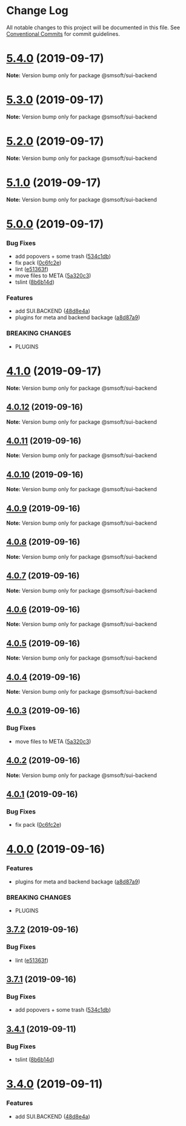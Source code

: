 # Change Log

All notable changes to this project will be documented in this file.
See [Conventional Commits](https://conventionalcommits.org) for commit guidelines.

# [5.4.0](https://github.com/mbuyakov/SUI.CORE/compare/v5.2.0...v5.4.0) (2019-09-17)

**Note:** Version bump only for package @smsoft/sui-backend





# [5.3.0](https://github.com/mbuyakov/SUI.CORE/compare/v5.0.0...v5.3.0) (2019-09-17)

**Note:** Version bump only for package @smsoft/sui-backend






# [5.2.0](https://github.com/mbuyakov/SUI.CORE/compare/v5.1.0...v5.2.0) (2019-09-17)

**Note:** Version bump only for package @smsoft/sui-backend





# [5.1.0](https://github.com/mbuyakov/SUI.CORE/compare/v4.1.0...v5.1.0) (2019-09-17)

**Note:** Version bump only for package @smsoft/sui-backend





# [5.0.0](https://github.com/mbuyakov/SUI.CORE/compare/v3.0.1...v5.0.0) (2019-09-17)


### Bug Fixes

* add popovers + some trash ([534c1db](https://github.com/mbuyakov/SUI.CORE/commit/534c1db))
* fix pack ([0c6fc2e](https://github.com/mbuyakov/SUI.CORE/commit/0c6fc2e))
* lint ([e51363f](https://github.com/mbuyakov/SUI.CORE/commit/e51363f))
* move files to META ([5a320c3](https://github.com/mbuyakov/SUI.CORE/commit/5a320c3))
* tslint ([8b6b14d](https://github.com/mbuyakov/SUI.CORE/commit/8b6b14d))


### Features

* add SUI.BACKEND ([48d8e4a](https://github.com/mbuyakov/SUI.CORE/commit/48d8e4a))
* plugins for meta and backend backage ([a8d87a9](https://github.com/mbuyakov/SUI.CORE/commit/a8d87a9))


### BREAKING CHANGES

* PLUGINS






# [4.1.0](https://github.com/mbuyakov/SUI.CORE/compare/v4.0.12...v4.1.0) (2019-09-17)

**Note:** Version bump only for package @smsoft/sui-backend





## [4.0.12](https://github.com/mbuyakov/SUI.CORE/compare/v4.0.11...v4.0.12) (2019-09-16)

**Note:** Version bump only for package @smsoft/sui-backend





## [4.0.11](https://github.com/mbuyakov/SUI.CORE/compare/v4.0.10...v4.0.11) (2019-09-16)

**Note:** Version bump only for package @smsoft/sui-backend





## [4.0.10](https://github.com/mbuyakov/SUI.CORE/compare/v4.0.9...v4.0.10) (2019-09-16)

**Note:** Version bump only for package @smsoft/sui-backend





## [4.0.9](https://github.com/mbuyakov/SUI.CORE/compare/v4.0.8...v4.0.9) (2019-09-16)

**Note:** Version bump only for package @smsoft/sui-backend





## [4.0.8](https://github.com/mbuyakov/SUI.CORE/compare/v4.0.7...v4.0.8) (2019-09-16)

**Note:** Version bump only for package @smsoft/sui-backend





## [4.0.7](https://github.com/mbuyakov/SUI.CORE/compare/v4.0.6...v4.0.7) (2019-09-16)

**Note:** Version bump only for package @smsoft/sui-backend





## [4.0.6](https://github.com/mbuyakov/SUI.CORE/compare/v4.0.5...v4.0.6) (2019-09-16)

**Note:** Version bump only for package @smsoft/sui-backend





## [4.0.5](https://github.com/mbuyakov/SUI.CORE/compare/v4.0.4...v4.0.5) (2019-09-16)

**Note:** Version bump only for package @smsoft/sui-backend





## [4.0.4](https://github.com/mbuyakov/SUI.CORE/compare/v4.0.3...v4.0.4) (2019-09-16)

**Note:** Version bump only for package @smsoft/sui-backend





## [4.0.3](https://github.com/mbuyakov/SUI.CORE/compare/v4.0.2...v4.0.3) (2019-09-16)


### Bug Fixes

* move files to META ([5a320c3](https://github.com/mbuyakov/SUI.CORE/commit/5a320c3))





## [4.0.2](https://github.com/mbuyakov/SUI.CORE/compare/v4.0.1...v4.0.2) (2019-09-16)

**Note:** Version bump only for package @smsoft/sui-backend





## [4.0.1](https://github.com/mbuyakov/SUI.CORE/compare/v4.0.0...v4.0.1) (2019-09-16)


### Bug Fixes

* fix pack ([0c6fc2e](https://github.com/mbuyakov/SUI.CORE/commit/0c6fc2e))





# [4.0.0](https://github.com/mbuyakov/SUI.CORE/compare/v3.7.2...v4.0.0) (2019-09-16)


### Features

* plugins for meta and backend backage ([a8d87a9](https://github.com/mbuyakov/SUI.CORE/commit/a8d87a9))


### BREAKING CHANGES

* PLUGINS





## [3.7.2](https://github.com/mbuyakov/SUI.CORE/compare/v3.7.1...v3.7.2) (2019-09-16)


### Bug Fixes

* lint ([e51363f](https://github.com/mbuyakov/SUI.CORE/commit/e51363f))





## [3.7.1](https://github.com/mbuyakov/SUI.CORE/compare/v3.7.0...v3.7.1) (2019-09-16)


### Bug Fixes

* add popovers + some trash ([534c1db](https://github.com/mbuyakov/SUI.CORE/commit/534c1db))





## [3.4.1](https://github.com/mbuyakov/SUI.CORE/compare/v3.4.0...v3.4.1) (2019-09-11)


### Bug Fixes

* tslint ([8b6b14d](https://github.com/mbuyakov/SUI.CORE/commit/8b6b14d))





# [3.4.0](https://github.com/mbuyakov/SUI.CORE/compare/v3.3.0...v3.4.0) (2019-09-11)


### Features

* add SUI.BACKEND ([48d8e4a](https://github.com/mbuyakov/SUI.CORE/commit/48d8e4a))
